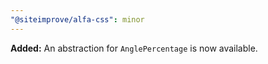 ```yaml
---
"@siteimprove/alfa-css": minor
---
```


**Added:** An abstraction for `AnglePercentage` is now available.
